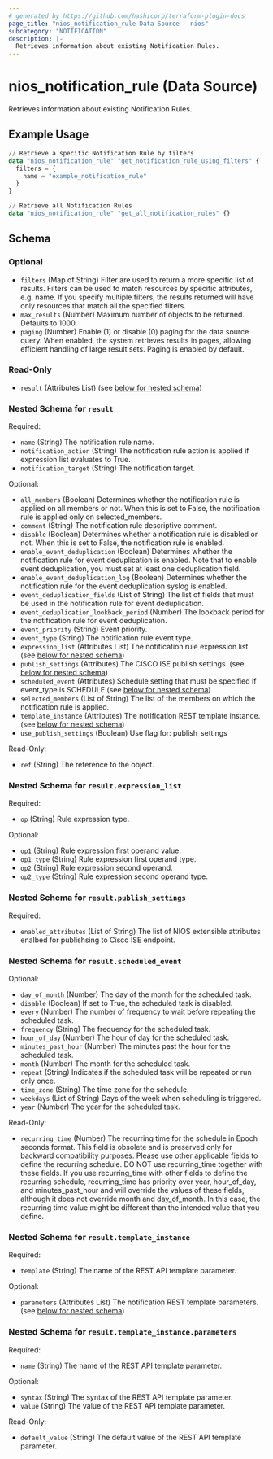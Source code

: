```yaml
---
# generated by https://github.com/hashicorp/terraform-plugin-docs
page_title: "nios_notification_rule Data Source - nios"
subcategory: "NOTIFICATION"
description: |-
  Retrieves information about existing Notification Rules.
---
```


# nios_notification_rule (Data Source)

Retrieves information about existing Notification Rules.

## Example Usage

```terraform
// Retrieve a specific Notification Rule by filters
data "nios_notification_rule" "get_notification_rule_using_filters" {
  filters = {
    name = "example_notification_rule"
  }
}

// Retrieve all Notification Rules
data "nios_notification_rule" "get_all_notification_rules" {}
```

<!-- schema generated by tfplugindocs -->
## Schema

### Optional

- `filters` (Map of String) Filter are used to return a more specific list of results. Filters can be used to match resources by specific attributes, e.g. name. If you specify multiple filters, the results returned will have only resources that match all the specified filters.
- `max_results` (Number) Maximum number of objects to be returned. Defaults to 1000.
- `paging` (Number) Enable (1) or disable (0) paging for the data source query. When enabled, the system retrieves results in pages, allowing efficient handling of large result sets. Paging is enabled by default.

### Read-Only

- `result` (Attributes List) (see [below for nested schema](#nestedatt--result))

<a id="nestedatt--result"></a>
### Nested Schema for `result`

Required:

- `name` (String) The notification rule name.
- `notification_action` (String) The notification rule action is applied if expression list evaluates to True.
- `notification_target` (String) The notification target.

Optional:

- `all_members` (Boolean) Determines whether the notification rule is applied on all members or not. When this is set to False, the notification rule is applied only on selected_members.
- `comment` (String) The notification rule descriptive comment.
- `disable` (Boolean) Determines whether a notification rule is disabled or not. When this is set to False, the notification rule is enabled.
- `enable_event_deduplication` (Boolean) Determines whether the notification rule for event deduplication is enabled. Note that to enable event deduplication, you must set at least one deduplication field.
- `enable_event_deduplication_log` (Boolean) Determines whether the notification rule for the event deduplication syslog is enabled.
- `event_deduplication_fields` (List of String) The list of fields that must be used in the notification rule for event deduplication.
- `event_deduplication_lookback_period` (Number) The lookback period for the notification rule for event deduplication.
- `event_priority` (String) Event priority.
- `event_type` (String) The notification rule event type.
- `expression_list` (Attributes List) The notification rule expression list. (see [below for nested schema](#nestedatt--result--expression_list))
- `publish_settings` (Attributes) The CISCO ISE publish settings. (see [below for nested schema](#nestedatt--result--publish_settings))
- `scheduled_event` (Attributes) Schedule setting that must be specified if event_type is SCHEDULE (see [below for nested schema](#nestedatt--result--scheduled_event))
- `selected_members` (List of String) The list of the members on which the notification rule is applied.
- `template_instance` (Attributes) The notification REST template instance. (see [below for nested schema](#nestedatt--result--template_instance))
- `use_publish_settings` (Boolean) Use flag for: publish_settings

Read-Only:

- `ref` (String) The reference to the object.

<a id="nestedatt--result--expression_list"></a>
### Nested Schema for `result.expression_list`

Required:

- `op` (String) Rule expression type.

Optional:

- `op1` (String) Rule expression first operand value.
- `op1_type` (String) Rule expression first operand type.
- `op2` (String) Rule expression second operand.
- `op2_type` (String) Rule expression second operand type.


<a id="nestedatt--result--publish_settings"></a>
### Nested Schema for `result.publish_settings`

Required:

- `enabled_attributes` (List of String) The list of NIOS extensible attributes enalbed for publishsing to Cisco ISE endpoint.


<a id="nestedatt--result--scheduled_event"></a>
### Nested Schema for `result.scheduled_event`

Optional:

- `day_of_month` (Number) The day of the month for the scheduled task.
- `disable` (Boolean) If set to True, the scheduled task is disabled.
- `every` (Number) The number of frequency to wait before repeating the scheduled task.
- `frequency` (String) The frequency for the scheduled task.
- `hour_of_day` (Number) The hour of day for the scheduled task.
- `minutes_past_hour` (Number) The minutes past the hour for the scheduled task.
- `month` (Number) The month for the scheduled task.
- `repeat` (String) Indicates if the scheduled task will be repeated or run only once.
- `time_zone` (String) The time zone for the schedule.
- `weekdays` (List of String) Days of the week when scheduling is triggered.
- `year` (Number) The year for the scheduled task.

Read-Only:

- `recurring_time` (Number) The recurring time for the schedule in Epoch seconds format. This field is obsolete and is preserved only for backward compatibility purposes. Please use other applicable fields to define the recurring schedule. DO NOT use recurring_time together with these fields. If you use recurring_time with other fields to define the recurring schedule, recurring_time has priority over year, hour_of_day, and minutes_past_hour and will override the values of these fields, although it does not override month and day_of_month. In this case, the recurring time value might be different than the intended value that you define.


<a id="nestedatt--result--template_instance"></a>
### Nested Schema for `result.template_instance`

Required:

- `template` (String) The name of the REST API template parameter.

Optional:

- `parameters` (Attributes List) The notification REST template parameters. (see [below for nested schema](#nestedatt--result--template_instance--parameters))

<a id="nestedatt--result--template_instance--parameters"></a>
### Nested Schema for `result.template_instance.parameters`

Required:

- `name` (String) The name of the REST API template parameter.

Optional:

- `syntax` (String) The syntax of the REST API template parameter.
- `value` (String) The value of the REST API template parameter.

Read-Only:

- `default_value` (String) The default value of the REST API template parameter.
